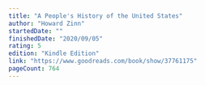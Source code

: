 ```yaml
---
title: "A People's History of the United States"
author: "Howard Zinn"
startedDate: ""
finishedDate: "2020/09/05"
rating: 5
edition: "Kindle Edition"
link: "https://www.goodreads.com/book/show/37761175"
pageCount: 764
---
```



